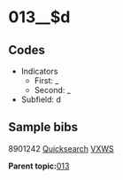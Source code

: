 # 013\_\_$d

## Codes

-   Indicators
    -   First: \_
    -   Second: \_
-   Subfield: d

## Sample bibs

8901242 [Quicksearch](https://search.library.yale.edu/catalog/8901242) [VXWS](http://prodorbis.library.yale.edu:7014/vxws/GetHoldingsService?bibId=8901242)

**Parent topic:**[013](../../tags/013/013.md)

